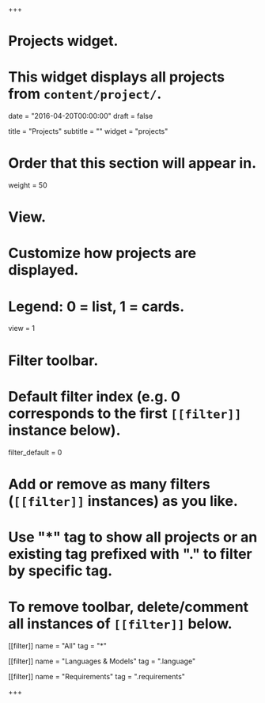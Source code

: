 +++
# Projects widget.
# This widget displays all projects from `content/project/`.

date = "2016-04-20T00:00:00"
draft = false

title = "Projects"
subtitle = ""
widget = "projects"

# Order that this section will appear in.
weight = 50

# View.
# Customize how projects are displayed.
# Legend: 0 = list, 1 = cards.
view = 1

# Filter toolbar.

# Default filter index (e.g. 0 corresponds to the first `[[filter]]` instance below).
filter_default = 0

# Add or remove as many filters (`[[filter]]` instances) as you like.
# Use "*" tag to show all projects or an existing tag prefixed with "." to filter by specific tag.
# To remove toolbar, delete/comment all instances of `[[filter]]` below.
[[filter]]
  name = "All"
  tag = "*"

[[filter]]
  name = "Languages & Models"
  tag = ".language"

[[filter]]
  name = "Requirements"
  tag = ".requirements"

+++
